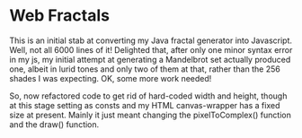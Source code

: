 # Web Fractals

This is an initial stab at converting my Java fractal generator into Javascript.   Well, not all 6000 lines of it!
Delighted that, after only one minor syntax error in my js, my initial attempt at generating a Mandelbrot set actually produced one, albeit in lurid tones and only two of them at that, rather than the 256 shades I was expecting.   OK, some more work needed!

So, now refactored code to get rid of hard-coded width and height, though at this stage setting as consts and my HTML canvas-wrapper has a fixed size at present.   Mainly it just meant changing the pixelToComplex() function and the draw() function.

